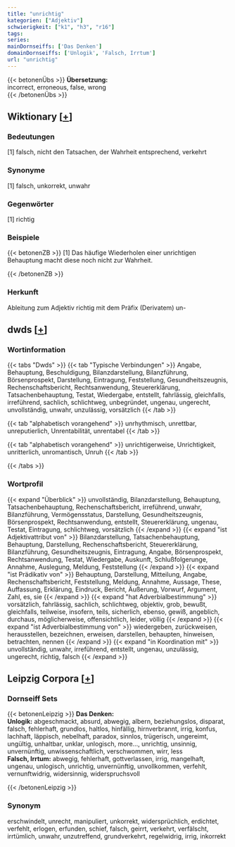```yaml
---
title: "unrichtig"
kategorien: ["Adjektiv"]
schwierigkeit: ["k1", "h3", "r16"]
tags:
series:
mainDornseiffs: ['Das Denken']
domainDornseiffs: ['Unlogik', 'Falsch, Irrtum']
url: "unrichtig"
---
```


{{< betonenÜbs >}}
**Übersetzung:**  
incorrect, erroneous, false, wrong  
{{< /betonenÜbs >}}

## Wiktionary [[+](https://de.wiktionary.org/wiki/unrichtig)]

### Bedeutungen
[1] falsch, nicht den Tatsachen, der Wahrheit entsprechend, verkehrt  

### Synonyme
[1] falsch, unkorrekt, unwahr  

### Gegenwörter
[1] richtig  

### Beispiele
{{< betonenZB >}}
[1] Das häufige Wiederholen einer unrichtigen Behauptung macht diese noch nicht zur Wahrheit.  

{{< /betonenZB >}}
### Herkunft
Ableitung zum Adjektiv richtig mit dem Präfix (Derivatem) un-  



## dwds [[+](https://www.dwds.de/wb/unrichtig)]

### Wortinformation
{{< tabs "Dwds" >}}
{{< tab "Typische Verbindungen" >}}
Angabe, Behauptung, Beschuldigung, Bilanzdarstellung, Bilanzführung, Börsenprospekt, Darstellung, Eintragung, Feststellung, Gesundheitszeugnis, Rechenschaftsbericht, Rechtsanwendung, Steuererklärung, Tatsachenbehauptung, Testat, Wiedergabe, entstellt, fahrlässig, gleichfalls, irreführend, sachlich, schlichtweg, unbegründet, ungenau, ungerecht, unvollständig, unwahr, unzulässig, vorsätzlich
{{< /tab >}}

{{< tab "alphabetisch vorangehend" >}}
unrhythmisch, unrettbar, unreputierlich, Unrentabilität, unrentabel
{{< /tab >}}

{{< tab "alphabetisch vorangehend" >}}
unrichtigerweise, Unrichtigkeit, unritterlich, unromantisch, Unruh
{{< /tab >}}

{{< /tabs >}}

### Wortprofil
{{< expand "Überblick" >}} unvollständig, Bilanzdarstellung, Behauptung, Tatsachenbehauptung, Rechenschaftsbericht, irreführend, unwahr, Bilanzführung, Vermögensstatus, Darstellung, Gesundheitszeugnis, Börsenprospekt, Rechtsanwendung, entstellt, Steuererklärung, ungenau, Testat, Eintragung, schlichtweg, vorsätzlich {{< /expand >}}
{{< expand "ist Adjektivattribut von" >}} Bilanzdarstellung, Tatsachenbehauptung, Behauptung, Darstellung, Rechenschaftsbericht, Steuererklärung, Bilanzführung, Gesundheitszeugnis, Eintragung, Angabe, Börsenprospekt, Rechtsanwendung, Testat, Wiedergabe, Auskunft, Schlußfolgerunge, Annahme, Auslegung, Meldung, Feststellung {{< /expand >}}
{{< expand "ist Prädikativ von" >}} Behauptung, Darstellung, Mitteilung, Angabe, Rechenschaftsbericht, Feststellung, Meldung, Annahme, Aussage, These, Auffassung, Erklärung, Eindruck, Bericht, Äußerung, Vorwurf, Argument, Zahl, es, sie {{< /expand >}}
{{< expand "hat Adverbialbestimmung" >}} vorsätzlich, fahrlässig, sachlich, schlichtweg, objektiv, grob, bewußt, gleichfalls, teilweise, insofern, teils, sicherlich, ebenso, gewiß, angeblich, durchaus, möglicherweise, offensichtlich, leider, völlig {{< /expand >}}
{{< expand "ist Adverbialbestimmung von" >}} wiedergeben, zurückweisen, herausstellen, bezeichnen, erweisen, darstellen, behaupten, hinweisen, betrachten, nennen {{< /expand >}}
{{< expand "in Koordination mit" >}} unvollständig, unwahr, irreführend, entstellt, ungenau, unzulässig, ungerecht, richtig, falsch {{< /expand >}}

## Leipzig Corpora [[+](https://corpora.uni-leipzig.de/en/res?word=unrichtig&corpusId=deu_newscrawl-public_2018)]

### Dornseiff Sets
{{< betonenLeipzig >}}
**Das Denken:**  
**Unlogik:** abgeschmackt, absurd, abwegig, albern, beziehungslos, disparat, falsch, fehlerhaft, grundlos, haltlos, hinfällig, hirnverbrannt, irrig, konfus, lachhaft, läppisch, nebelhaft, paradox, sinnlos, trügerisch, ungereimt, ungültig, unhaltbar, unklar, unlogisch, more..., unrichtig, unsinnig, unvernünftig, unwissenschaftlich, verschwommen, wirr, less  
**Falsch, Irrtum:** abwegig, fehlerhaft, gottverlassen, irrig, mangelhaft, ungenau, unlogisch, unrichtig, unvernünftig, unvollkommen, verfehlt, vernunftwidrig, widersinnig, widerspruchsvoll  

{{< /betonenLeipzig >}}

### Synonym
erschwindelt, unrecht, manipuliert, unkorrekt, widersprüchlich, erdichtet, verfehlt, erlogen, erfunden, schief, falsch, geirrt, verkehrt, verfälscht, irrtümlich, unwahr, unzutreffend, grundverkehrt, regelwidrig, irrig, inkorrekt

